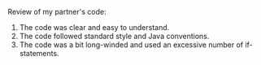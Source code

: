 Review of my partner's code:

1. The code was clear and easy to understand.
2. The code followed standard style and Java conventions.
3. The code was a bit long-winded and used an excessive number of if-statements.